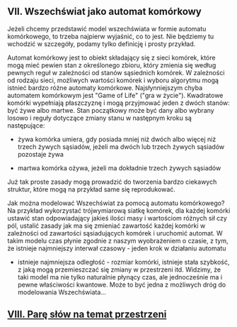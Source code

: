 ## VII. Wszechświat jako automat komórkowy

Jeżeli chcemy przedstawić model wszechświata w formie automatu komórkowego,
to trzeba najpierw wyjaśnić, co to jest. Nie będziemy tu wchodzić w szczegóły,
podamy tylko definicję i prosty przykład.

Automat komórkowy jest to obiekt składający się z sieci komórek,
które mogą mieć pewien stan z określonego zbioru, który zmienia się według pewnych reguł
w zależności od stanów sąsiednich komórek. W zależności od rodzaju sieci,
możliwych wartości komórek i wyboru algorytmu mogą istnieć bardzo różne automaty komórkowe.
Najsłynniejszym chyba automatem komórkowym jest "Game of Life" ("gra w życie").
Kwadratowe komórki wypełniają płaszczyznę i mogą przyjmować jeden z dwóch stanów: być żywe albo martwe.
Stan początkowy może być dany albo wybrany losowo i reguły dotyczące zmiany stanu w następnym kroku
są następujące:

- żywa komórka umiera, gdy posiada mniej niż dwóch albo więcej niż trzech żywych sąsiadów,
jeżeli ma dwóch lub trzech żywych sąsiadów pozostaje żywa

- martwa komórka ożywa, jeżeli ma dokładnie trzech żywych sąsiadów

Już tak proste zasady mogą prowadzić do tworzenia bardzo ciekawych struktur,
które mogą na przykład same się reprodukować.

Jak można modelować Wszechświat za pomocą automatu komórkowego?
Na przykład wykorzystać trójwymiarową siatkę komórek,
dla każdej komórki ustawić stan odpowiadający jakieś ilości masy i wartościom różnych sił czy pól,
ustalić zasady jak ma się zmieniać zawartość każdej komórki w zależności od zawartości sąsiadujących komórek
i uruchomić automat. W takim modelu czas płynie zgodnie z naszym wyobrażeniem o czasie,
z tym, że istnieje najmniejszy interwał czasowy - jeden krok w działaniu automatu
- istnieje najmniejsza odległość - rozmiar komórki, istnieje stała szybkość,
z jaką mogą przemieszczać się zmiany w przestrzeni itd.
Widzimy, że taki model ma nie tylko naturalnie płynący czas, ale jednocześnie ma i pewne właściwości kwantowe.
Może to być jedna z możliwych dróg do modelowania Wszechświata...

## [VIII. Parę słów na temat przestrzeni ](rozdzial8)
